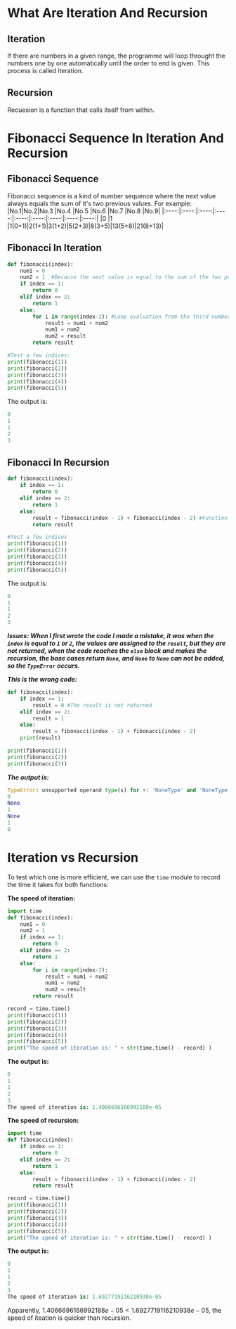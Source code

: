 # What Are Iteration And Recursion

## Iteration

If there are numbers in a given range, the programme will loop throught the numbers one by one automatically until the order to end is given. This process is called iteration.

## Recursion

Recuesion is a function that calls itself from within.

# Fibonacci Sequence In Iteration And Recursion

## Fibonacci Sequence

Fibonacci sequence is a kind of number sequence where the next value always equals the sum of it's two previous values. For example:
|No.1|No.2|No.3   |No.4 |No.5  |No.6  |No.7  |No.8  |No.9|
|:----:|:----:|:----:|:----:|:----:|:----:|:----:|:----:|:----:|
|0    |1  |1(0+1)|2(1+1)|3(1+2)|5(2+3)|8(3+5)|13(5+8)|21(8+13)|

## Fibonacci In Iteration

```py
def fibonacci(index):
    num1 = 0
    num2 = 1  #Because the next value is equal to the sum of the two previous values, so we define two viariables to store the two values.
    if index == 1:
        return 0
    elif index == 2:
        return 1
    else:
        for i in range(index-2): #Loop evaluation from the third number, loop once, loop twice from the fourth number.
            result = num1 + num2
            num1 = num2
            num2 = result
        return result

#Test a few indices:
print(fibonacci(1))
print(fibonacci(2))
print(fibonacci(3))
print(fibonacci(4))
print(fibonacci(5))
```

The output is:
```py
0
1
1
2
3
```

## Fibonacci In Recursion

```py
def fibonacci(index):
    if index == 1:
        return 0
    elif index == 2:
        return 1
    else:
        result = fibonacci(index - 1) + fibonacci(index - 2) #Function calls itself in within.
        return result

#Test a few indices
print(fibonacci(1))
print(fibonacci(2))
print(fibonacci(3))
print(fibonacci(4))
print(fibonacci(5))
```

The output is:
```py
0
1
1
2
3
```

_**Issues: When I first wrote the code I made a mistake, it was when the `index` is equal to `1` or `2`, the values are assigned to the `result`, but they are not returned, when the code reaches the `else` block and makes the recursion, the base cases return `None`, and `None` to `None` can not be added, so the `TypeError` occurs.**_

_**This is the wrong code:**_

```py
def fibonacci(index):
    if index == 1:
        result = 0 #The result is not returned
    elif index == 2:
        result = 1
    else:
        result = fibonacci(index - 1) + fibonacci(index - 2)
    print(result)

print(fibonacci(1))
print(fibonacci(2))
print(fibonacci(3))
```

_**The output is:**_
```py
TypeError: unsupported operand type(s) for +: 'NoneType' and 'NoneType'
0
None
1
None
1
0
```

# Iteration vs Recursion

To test which one is more efficient, we can use the `time` module to record the time it takes for both functions:

**The speed of iteration:**

```py
import time
def fibonacci(index):
    num1 = 0
    num2 = 1  
    if index == 1:
        return 0
    elif index == 2:
        return 1
    else:
        for i in range(index-2):
            result = num1 + num2
            num1 = num2
            num2 = result
        return result

record = time.time()
print(fibonacci(1))
print(fibonacci(2))
print(fibonacci(3))
print(fibonacci(4))
print(fibonacci(5))
print("The speed of iteration is: " + str(time.time() - record) )
```
**The output is:**
```py
0
1
1
2
3
The speed of iteration is: 1.4066696166992188e-05
```

**The speed of recursion:**

```py
import time
def fibonacci(index):
    if index == 1:
        return 0
    elif index == 2:
        return 1
    else:
        result = fibonacci(index - 1) + fibonacci(index - 2) 
        return result

record = time.time()
print(fibonacci(1))
print(fibonacci(2))
print(fibonacci(3))
print(fibonacci(4))
print(fibonacci(5))
print("The speed of iteration is: " + str(time.time() - record) )
```
**The output is:**
```py
0
1
1
2
3
The speed of iteration is: 1.6927719116210938e-05
```

Apparently, $1.4066696166992188e-05 <  1.6927719116210938e-05$, the speed of iteation is quicker than recursion. 






